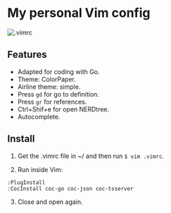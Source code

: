 # My personal Vim config

![.vimrc](https://i.imgur.com/VboV6Fb.png)

## Features

- Adapted for coding with Go.
- Theme: ColorPaper.
- Airline theme: simple.
- Press `gd` for go to definition.
- Press `gr` for references.
- Ctrl+Shif+e for open NERDtree.
- Autocomplete.

## Install

1. Get the .vimrc file in ~/ and then run `$ vim .vimrc`.

2. Run inside Vim:

```
:PlugInstall
:CocInstall coc-go coc-json coc-tsserver
```

3. Close and open again.
